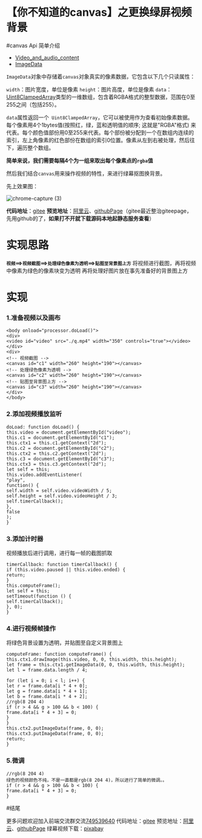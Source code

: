 # **【你不知道的canvas】之更换绿屏视频背景** 
#canvas Api 简单介绍
- [Video_and_audio_content](https://developer.mozilla.org/zh-CN/docs/Learn/HTML/Multimedia_and_embedding/Video_and_audio_content)
- [ImageData](https://developer.mozilla.org/zh-CN/docs/Web/API/Canvas_API/Tutorial/Pixel_manipulation_with_canvas)

`ImageData`对象中存储着`canvas`对象真实的像素数据，它包含以下几个只读属性：

`width`：图片宽度，单位是像素
`height`：图片高度，单位是像素
`data`：[Uint8ClampedArray](https://developer.mozilla.org/zh-CN/docs/Web/JavaScript/Reference/Global_Objects/Uint8ClampedArray)类型的一维数组，包含着RGBA格式的整型数据，范围在0至255之间（包括255）。

`data`属性返回一个` Uint8ClampedArray`，它可以被使用作为查看初始像素数据。每个像素用4个1bytes值(按照红，绿，蓝和透明值的顺序; 这就是"RGBA"格式) 来代表。每个颜色值部份用0至255来代表。每个部份被分配到一个在数组内连续的索引，左上角像素的红色部份在数组的索引0位置。像素从左到右被处理，然后往下，遍历整个数组。

**简单来说，我们需要每隔4个为一组来取出每个像素点的`rgba`值**

然后我们结合`canvas`用来操作视频的特性，来进行绿幕抠图换背景。

先上效果图：


![chrome-capture (3)](https://user-images.githubusercontent.com/21350874/117982692-d8311c80-b368-11eb-8bbe-8203d5582384.gif)


**代码地址**：[gitee](https://gitee.com/Wzhichao/canvas-video)
**预览地址**：[阿里云](https://static-8e76dff9-ce38-4577-9e5c-398943705060.bspapp.com/)、[githubPage](https://wzc570738205.github.io/canvas-viideo/)（gitee最近整治giteepage，先用github的了，**如果打不开就下载源码本地起静态服务查看**）

# 实现思路
**`视频`==>`视频截图`==>`处理绿色像素为透明`==>`贴图至背景图上方`**
将视频进行截图，再将视频中像素为绿色的像素块变为透明
再将处理好图片放在事先准备好的背景图上方
# 实现
### 1.准备视频以及画布
```
<body onload="processor.doLoad()">
<div>
<video id="video" src="./q.mp4" width="350" controls="true"></video>
</div>
<div>
<!-- 视频截图 -->
<canvas id="c1" width="260" height="190"></canvas>
<!-- 处理绿色像素为透明 -->
<canvas id="c2" width="260" height="190"></canvas>
<!-- 贴图至背景图上方 -->
<canvas id="c3" width="260" height="190"></canvas>
</div>
</body>
```
### 2.添加视频播放监听
```
doLoad: function doLoad() {
this.video = document.getElementById("video");
this.c1 = document.getElementById("c1");
this.ctx1 = this.c1.getContext("2d");
this.c2 = document.getElementById("c2");
this.ctx2 = this.c2.getContext("2d");
this.c3 = document.getElementById("c3");
this.ctx3 = this.c3.getContext("2d");
let self = this;
this.video.addEventListener(
"play",
function() {
self.width = self.video.videoWidth / 5;
self.height = self.video.videoHeight / 3;
self.timerCallback();
},
false
);
}
```
### 3.添加计时器
视频播放后进行调用，进行每一帧的截图抓取
```
timerCallback: function timerCallback() {
if (this.video.paused || this.video.ended) {
return;
}
this.computeFrame();
let self = this;
setTimeout(function () {
self.timerCallback();
}, 0);
}
```
### 4.进行视频帧操作
将绿色背景设置为透明，并贴图至自定义背景图上
```
computeFrame: function computeFrame() {
this.ctx1.drawImage(this.video, 0, 0, this.width, this.height);
let frame = this.ctx1.getImageData(0, 0, this.width, this.height);
let l = frame.data.length / 4;

for (let i = 0; i < l; i++) {
let r = frame.data[i * 4 + 0];
let g = frame.data[i * 4 + 1];
let b = frame.data[i * 4 + 2];
//rgb(8 204 4)
if (r > 4 && g > 100 && b < 100) {
frame.data[i * 4 + 3] = 0;
}
}
this.ctx2.putImageData(frame, 0, 0);
this.ctx3.putImageData(frame, 0, 0);
return;
}
```
### 5.微调
```
//rgb(8 204 4)
绿色的视频颜色不纯，不是一直都是rgb(8 204 4)，所以进行了简单的微调。。
if (r > 4 && g > 100 && b < 100) {
frame.data[i * 4 + 3] = 0;
}
```

#结尾

更多问题欢迎加入前端交流群交流[749539640](https://jq.qq.com/?_wv=1027&k=55bQp1O)
代码地址：[gitee](https://gitee.com/Wzhichao/canvas-video)
预览地址：[阿里云](https://static-8e76dff9-ce38-4577-9e5c-398943705060.bspapp.com/)、[githubPage](https://wzc570738205.github.io/canvas-viideo/)
绿幕视频下载：[pixabay](https://pixabay.com/zh/videos/search/green%20screen/)
